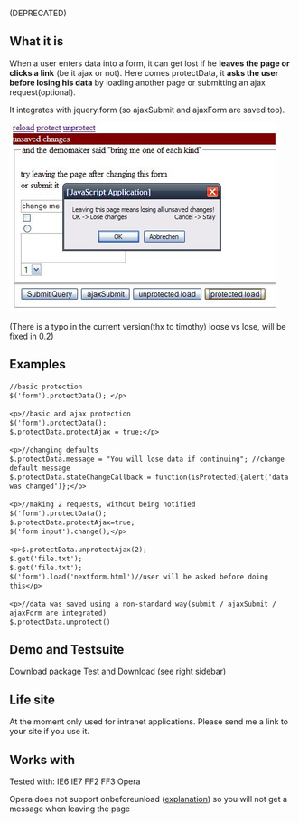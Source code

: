 (DEPRECATED)
<h2>What it is</h2>

<p>When a user enters data into a form, it can get lost if he <strong>leaves the page or clicks a link</strong> (be it ajax or not). Here comes protectData, it <strong>asks the user before losing his data</strong> by loading another page or submitting an ajax request(optional).</p>

<p>It integrates with jquery.form (so ajaxSubmit and ajaxForm are saved too).</p>

![example](assets/protectdata.jpg)

<p>(There is a typo in the current version(thx to timothy) loose vs lose, will be fixed in 0.2)</p>

<h2>Examples</h2>

```
//basic protection
$('form').protectData(); </p>

<p>//basic and ajax protection
$('form').protectData();
$.protectData.protectAjax = true;</p>

<p>//changing defaults
$.protectData.message = "You will lose data if continuing"; //change default message
$.protectData.stateChangeCallback = function(isProtected){alert('data was changed')};</p>

<p>//making 2 requests, without being notified
$('form').protectData();
$.protectData.protectAjax=true;
$('form input').change();</p>

<p>$.protectData.unprotectAjax(2);
$.get('file.txt');
$.get('file.txt');
$('form').load('nextform.html')//user will be asked before doing this</p>

<p>//data was saved using a non-standard way(submit / ajaxSubmit / ajaxForm are integrated)
$.protectData.unprotect()
```

<h2>Demo and Testsuite</h2>

<p>Download package Test and Download (see right sidebar)</p>

<h2>Life site</h2>

<p>At the moment only used for intranet applications.
Please send me a link to your site if you use it.</p>

<h2>Works with</h2>

<p>Tested with: IE6 IE7 FF2 FF3 Opera</p>

<p>Opera does not support onbeforeunload (<a href="http://www.thescripts.com/forum/thread694783.html">explanation</a>) so you will not get a message when leaving the page</p>
